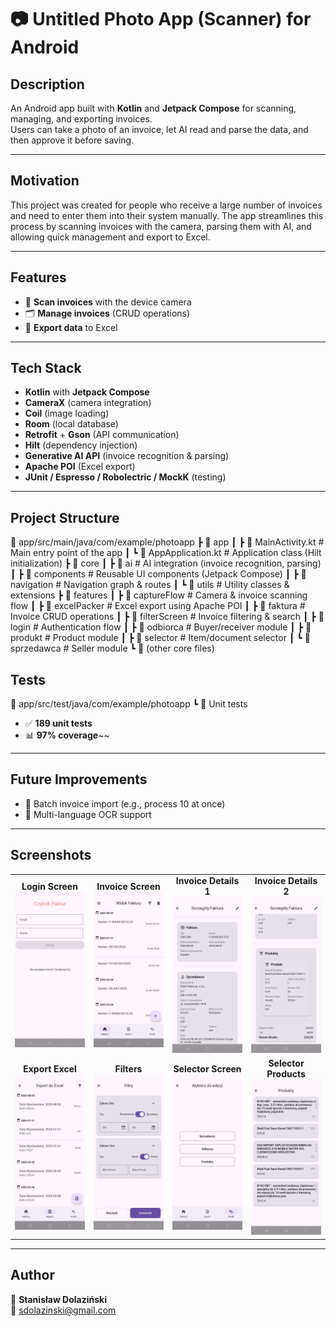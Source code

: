 # 📷 Untitled Photo App (Scanner) for Android

## Description
An Android app built with **Kotlin** and **Jetpack Compose** for scanning, managing, and exporting invoices.  
Users can take a photo of an invoice, let AI read and parse the data, and then approve it before saving.

---

## Motivation
This project was created for people who receive a large number of invoices and need to enter them into their system manually. The app streamlines this process by scanning invoices with the camera, parsing them with AI, and allowing quick management and export to Excel.

---

## Features
- 📸 **Scan invoices** with the device camera
- 🗂 **Manage invoices** (CRUD operations)
- 📑 **Export data** to Excel

---

## Tech Stack
- **Kotlin** with **Jetpack Compose**
- **CameraX** (camera integration)
- **Coil** (image loading)
- **Room** (local database)
- **Retrofit** + **Gson** (API communication)
- **Hilt** (dependency injection)
- **Generative AI API** (invoice recognition & parsing)
- **Apache POI** (Excel export)
- **JUnit / Espresso / Robolectric / MockK** (testing)

---

## Project Structure

📂 app/src/main/java/com/example/photoapp
 ┣ 📂 app
 ┃ ┣ 📜 MainActivity.kt         # Main entry point of the app
 ┃ ┗ 📜 AppApplication.kt       # Application class (Hilt initialization)
 ┣ 📂 core
 ┃ ┣ 📂 ai                      # AI integration (invoice recognition, parsing)
 ┃ ┣ 📂 components              # Reusable UI components (Jetpack Compose)
 ┃ ┣ 📂 navigation              # Navigation graph & routes
 ┃ ┗ 📂 utils                   # Utility classes & extensions
 ┣ 📂 features
 ┃ ┣ 📂 captureFlow             # Camera & invoice scanning flow
 ┃ ┣ 📂 excelPacker             # Excel export using Apache POI
 ┃ ┣ 📂 faktura                 # Invoice CRUD operations
 ┃ ┣ 📂 filterScreen            # Invoice filtering & search
 ┃ ┣ 📂 login                   # Authentication flow
 ┃ ┣ 📂 odbiorca                # Buyer/receiver module
 ┃ ┣ 📂 produkt                 # Product module
 ┃ ┣ 📂 selector                # Item/document selector
 ┃ ┗ 📂 sprzedawca              # Seller module
 ┗ 📜 (other core files)


## Tests

📂 app/src/test/java/com/example/photoapp
┗ 📜 Unit tests

- ✅ **189 unit tests**
- 📊 **97% coverage**~~

---

## Future Improvements
- 📌 Batch invoice import (e.g., process 10 at once)
- 📌 Multi-language OCR support

---

## Screenshots

<table>
  <tr>
    <td align="center" width="25%">
      <b>Login Screen</b><br/>
      <img src="./assets/login.jpg" alt="Login" width="100%"/>
    </td>
    <td align="center" width="25%">
      <b>Invoice Screen</b><br/>
      <img src="./assets/faktura_screen.jpg" alt="Invoice" width="100%"/>
    </td>
    <td align="center" width="25%">
      <b>Invoice Details 1</b><br/>
      <img src="./assets/faktura_detail_1.jpg" alt="Invoice Details" width="100%"/>
    </td>
    <td align="center" width="25%">
      <b>Invoice Details 2</b><br/>
      <img src="./assets/faktura_details_2.jpg" alt="Invoice Details2" width="100%"/>
    </td>
  </tr>
  <tr>
    <td align="center" width="25%">
      <b>Export Excel</b><br/>
      <img src="./assets/exportExcel.jpg" alt="Export Excel" width="100%"/>
    </td>
    <td align="center" width="25%">
      <b>Filters</b><br/>
      <img src="./assets/filtry.jpg" alt="Filters" width="100%"/>
    </td>
    <td align="center" width="25%">
      <b>Selector Screen</b><br/>
      <img src="./assets/selector.jpg" alt="Selector Screen" width="100%"/>
    </td>
    <td align="center" width="25%">
      <b>Selector Products</b><br/>
      <img src="./assets/selector_produkty.jpg" alt="Selector Screen Products" width="100%"/>
    </td>
  </tr>
</table>



---

## Author
👤 **Stanisław Dolaziński**  
📧 [sdolazinski@gmail.com](mailto:sdolazinski@gmail.com)  
